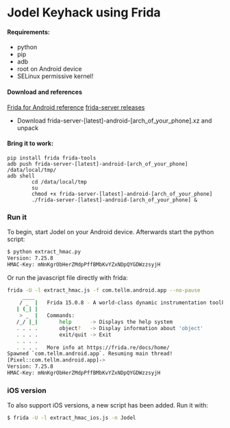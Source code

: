 # Jodel Keyhack using Frida

#### Requirements: 

- python
- pip
- adb
- root on Android device
- SELinux permissive kernel!

#### Download and references
[Frida for Android reference](https://www.frida.re/docs/android/)
[frida-server releases](https://github.com/frida/frida/releases)
- Download frida-server-[latest]-android-[arch_of_your_phone].xz and unpack

#### Bring it to work:
```
pip install frida frida-tools
adb push frida-server-[latest]-android-[arch_of_your_phone] /data/local/tmp/ 
adb shell
        cd /data/local/tmp
        su
        chmod +x frida-server-[latest]-android-[arch_of_your_phone]
        ./frida-server-[latest]-android-[arch_of_your_phone] &  

```

### Run it
To begin, start Jodel on your Android device. Afterwards start the python script:

```bash
$ python extract_hmac.py
Version: 7.25.8
HMAC-Key: mNnKgrObHerZMdpPffBMbKvYZxNDpQYGDWzzsyjH
```

Or run the javascript file directly with frida:

```bash
frida -U -l extract_hmac.js -f com.tellm.android.app --no-pause
     ____
    / _  |   Frida 15.0.8 - A world-class dynamic instrumentation toolkit
   | (_| |
    > _  |   Commands:
   /_/ |_|       help      -> Displays the help system
   . . . .       object?   -> Display information about 'object'
   . . . .       exit/quit -> Exit
   . . . .
   . . . .   More info at https://frida.re/docs/home/
Spawned `com.tellm.android.app`. Resuming main thread!
[Pixel::com.tellm.android.app]->
Version: 7.25.8
HMAC-Key: mNnKgrObHerZMdpPffBMbKvYZxNDpQYGDWzzsyjH
```

### iOS version
To also support iOS versions, a new script has been added. Run it with:

```bash
$ frida -U -l extract_hmac_ios.js -n Jodel
```
